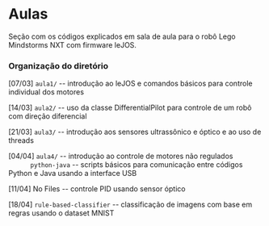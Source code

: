 # Aulas
Seção com os códigos explicados em sala de aula para o robô Lego Mindstorms NXT com firmware leJOS.

### Organização do diretório

[07/03] `aula1/` -- introdução ao leJOS e comandos básicos para controle individual dos motores

[14/03] `aula2/` -- uso da classe DifferentialPilot para controle de um robô com direção diferencial

[21/03] `aula3/` -- introdução aos sensores ultrassônico e óptico e ao uso de threads

[04/04] `aula4/` -- introdução ao controle de motores não regulados   
&nbsp;&nbsp;&nbsp;&nbsp;&nbsp;&nbsp;&nbsp;&nbsp;&nbsp;&nbsp; `python-java` -- scripts básicos para comunicação entre códigos Python e Java usando a interface USB

[11/04] No Files -- controle PID usando sensor óptico

[18/04] `rule-based-classifier` -- classificação de imagens com base em regras usando o dataset MNIST 
